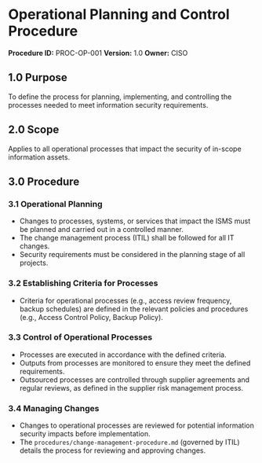 # Operational Planning and Control Procedure

**Procedure ID:** PROC-OP-001
**Version:** 1.0
**Owner:** CISO

## 1.0 Purpose
To define the process for planning, implementing, and controlling the processes needed to meet information security requirements.

## 2.0 Scope
Applies to all operational processes that impact the security of in-scope information assets.

## 3.0 Procedure

### 3.1 Operational Planning
*   Changes to processes, systems, or services that impact the ISMS must be planned and carried out in a controlled manner.
*   The change management process (ITIL) shall be followed for all IT changes.
*   Security requirements must be considered in the planning stage of all projects.

### 3.2 Establishing Criteria for Processes
*   Criteria for operational processes (e.g., access review frequency, backup schedules) are defined in the relevant policies and procedures (e.g., Access Control Policy, Backup Policy).

### 3.3 Control of Operational Processes
*   Processes are executed in accordance with the defined criteria.
*   Outputs from processes are monitored to ensure they meet the defined requirements.
*   Outsourced processes are controlled through supplier agreements and regular reviews, as defined in the supplier risk management process.

### 3.4 Managing Changes
*   Changes to operational processes are reviewed for potential information security impacts before implementation.
*   The `procedures/change-management-procedure.md` (governed by ITIL) details the process for reviewing and approving changes.